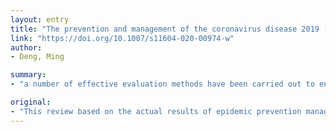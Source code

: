 ```yaml
---
layout: entry
title: "The prevention and management of the coronavirus disease 2019 (COVID-19) outbreak in radiology departments in epidemic areas"
link: "https://doi.org/10.1007/s11604-020-00974-w"
author:
- Deng, Ming

summary:
- "a number of effective evaluation methods have been carried out to ensure the optimization of clinical protection. The establishment of standardized protection and clear process has opened up a new idea of epidemic prevention management. This can effectively provide timely, efficient, and accurate support for clinical research and promote the transformation from clinical research type to scientific research management type. Using designated hospital management methods, a review based on the actual results of epidemiology management in radiology departments in epidemic areas has been conducted."

original:
- "This review based on the actual results of epidemic prevention management in radiology departments in epidemic areas, and using designated hospital management methods, to summarize the radiology protection system. With the cooperation of the whole hospital and radiology department, a number of effective evaluation methods have been carried out to ensure the optimization of clinical protection. These practical methods provide a??basis for the further promotion of management strategies and reduction of nosocomial infection. To our knowledge, the establishment of standardized protection and clear process has opened up a new idea of epidemic prevention management, which can effectively provide timely, efficient, and accurate support for clinical research, and promote the transformation from clinical research type to scientific research management type."
---
```


